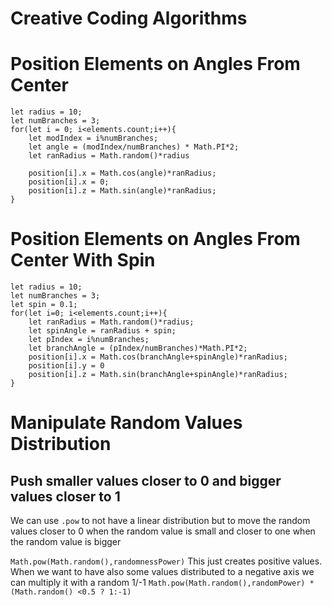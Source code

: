 # Creative Coding Algorithms

# Position Elements on Angles From Center

```JS
let radius = 10;
let numBranches = 3;
for(let i = 0; i<elements.count;i++){
    let modIndex = i%numBranches;
    let angle = (modIndex/numBranches) * Math.PI*2;
    let ranRadius = Math.random()*radius

    position[i].x = Math.cos(angle)*ranRadius;
    position[i].x = 0;
    position[i].z = Math.sin(angle)*ranRadius;
}
```

# Position Elements on Angles From Center With Spin

```JS
let radius = 10;
let numBranches = 3;
let spin = 0.1;
for(let i=0; i<elements.count;i++){
    let ranRadius = Math.random()*radius;
    let spinAngle = ranRadius + spin;
    let pIndex = i%numBranches;
    let branchAngle = (pIndex/numBranches)*Math.PI*2;
    position[i].x = Math.cos(branchAngle+spinAngle)*ranRadius;
    position[i].y = 0
    position[i].z = Math.sin(branchAngle+spinAngle)*ranRadius;
}

```

# Manipulate Random Values Distribution

## Push smaller values closer to 0 and bigger values closer to 1

We can use `.pow` to not have a linear distribution but to move the random values closer to 0 when the random value is small and closer to one when the random value is bigger

`Math.pow(Math.random(),randomnessPower)`
This just creates positive values. When we want to have also some values distributed to a negative axis we can multiply it with a random 1/-1
`Math.pow(Math.random(),randomPower) * (Math.random() <0.5 ? 1:-1)`
